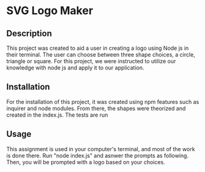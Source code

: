 # SVG Logo Maker

## Description

This project was created to aid a user in creating a logo using Node js in their terminal. The user can choose between three shape choices, a circle, triangle or square. For this project, we were instructed to utilize our knowledge with node js and apply it to our application. 


## Installation

For the installation of this project, it was created using npm features such as inquirer and node modules. From there, the shapes were theorized and created in the index.js. The tests are run 

## Usage

This assignment is used in your computer's terminal, and most of the work is done there. Run "node index.js" and asnwer the prompts as following. Then, you will be prompted with a logo based on your choices. 


